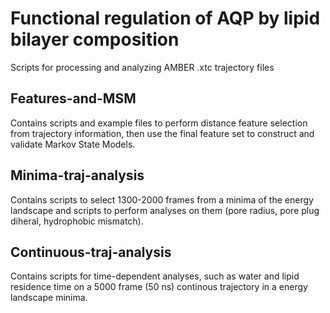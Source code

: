 # Functional regulation of AQP by lipid bilayer composition

Scripts for processing and analyzing AMBER .xtc trajectory files

## Features-and-MSM
Contains scripts and example files to perform distance feature selection from trajectory information, then use the final feature set to construct and validate Markov State Models.

## Minima-traj-analysis
Contains scripts to select 1300-2000 frames from a minima of the energy landscape and scripts to perform analyses on them (pore radius, pore plug diheral, hydrophobic mismatch).

## Continuous-traj-analysis
Contains scripts for time-dependent analyses, such as water and lipid residence time on a 5000 frame (50 ns) continous trajectory in a energy landscape minima.
